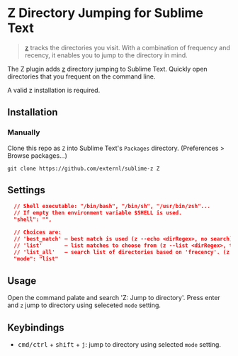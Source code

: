# Z Directory Jumping for Sublime Text

> [z](https://github.com/rupa/z) tracks the directories you visit. With a combination of frequency and recency, it enables you to jump to the directory in mind.

The Z plugin adds [z](https://github.com/rupa/z) directory jumping to Sublime Text. Quickly open directories that you frequent on the command line.

A valid z installation is required.

## Installation

### Manually

Clone this repo as `Z` into Sublime Text's `Packages` directory. (Preferences > Browse packages...)

```
git clone https://github.com/externl/sublime-z Z
```

## Settings

```json
  // Shell executable: "/bin/bash", "/bin/sh", "/usr/bin/zsh"...
  // If empty then environment variable $SHELL is used.
  "shell": "",

  // Choices are:
  // 'best_match' — best match is used (z --echo <dirRegex>, no search)
  // 'list'       — list matches to choose from (z --list <dirRegex>, then search)
  // 'list_all'   — search list of directories based on 'frecency'. (z --list, then search)
  "mode": "list"
```

## Usage

Open the command palate and search 'Z: Jump to directory'. Press enter and `z` jump to directory using seleceted `mode` setting.

## Keybindings

*  <kbd>cmd/ctrl</kbd> + <kbd>shift</kbd> + <kbd>j</kbd>: jump to directory using selected `mode` setting.


